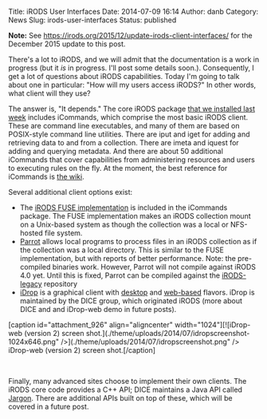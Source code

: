 Title: iRODS User Interfaces
Date: 2014-07-09 16:14
Author: danb
Category: News
Slug: irods-user-interfaces
Status: published

**Note:** See
<https://irods.org/2015/12/update-irods-client-interfaces/> for the
December 2015 update to this post.

There's a lot to iRODS, and we will admit that the documentation is a
work in progress (but it *is* in progress. I'll post some details
soon.). Consequently, I get a lot of questions about iRODS capabilities.
Today I'm going to talk about one in particular: "How will my users
access iRODS?" In other words, what client will they use?

The answer is, "It depends." The core iRODS package [that we installed
last
week](http://irods.org/post/icat-on-a-vm/ "iRODS Demos: iCAT on a VM")
includes iCommands, which comprise the most basic iRODS client. These
are command line executables, and many of them are based on POSIX-style
command line utilities. There are iput and iget for adding and
retrieving data to and from a collection. There are imeta and iquest for
adding and querying metadata. And there are about 50 additional
iCommands that cover capabilities from administering resources and users
to executing rules on the fly. At the moment, the best reference for
iCommands is [the
wiki](http://wiki.irods.org/index.php/icommands "iRODS wiki").

Several additional client options exist:

<!--more-->

-   The [iRODS FUSE
    implementation](https://github.com/irods/irods/tree/master/iRODS/clients/fuse)
    is included in the iCommands package. The FUSE implementation makes
    an iRODS collection mount on a Unix-based system as though the
    collection was a local or NFS-hosted file system.
-   [Parrot](http://ccl.cse.nd.edu/software/parrot/ "Parrot") allows
    local programs to process files in an iRODS collection as if the
    collection was a local directory. This is similar to the FUSE
    implementation, but with reports of better performance. Note: the
    pre-compiled binaries work. However, Parrot will not compile against
    iRODS 4.0 yet. Until this is fixed, Parrot can be compiled against
    the
    [iRODS-legacy](https://github.com/irods/irods-legacy "irods-legacy repository")
    repository
-   [iDrop](https://github.com/DICE-UNC/idrop "iDrop github") is a
    graphical client with
    [desktop](https://github.com/DICE-UNC/idrop/wiki/iDrop-Installers "iDROP Desktop Clients")
    and
    [web-based](https://github.com/DICE-UNC/idrop/wiki/Installing-iDROP-Web "iDROP-web")
    flavors. iDrop is maintained by the DICE group, which originated
    iRODS (more about DICE and and iDrop-web demo in future posts).

[caption id="attachment\_926" align="aligncenter"
width="1024"][![iDrop-web (version 2) screen
shot.](./theme/uploads/2014/07/idropscreenshot-1024x646.png" /></div>](./theme/uploads/2014/07/idropscreenshot.png" /></div>
iDrop-web (version 2) screen shot.[/caption]

 

Finally, many advanced sites choose to implement their own clients. The
iRODS core code provides a C++ API; DICE maintains a Java API called
[Jargon](https://github.com/DICE-UNC/jargon "jargon"). There are
additional APIs built on top of these, which will be covered in a future
post.
